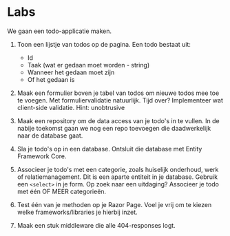 # Labs

We gaan een todo-applicatie maken.

1. Toon een lijstje van todos op de pagina. Een todo bestaat uit:

	- Id
	- Taak (wat er gedaan moet worden - string)
	- Wanneer het gedaan moet zijn
	- Of het gedaan is

2. Maak een formulier boven je tabel van todos om nieuwe todos mee toe te voegen. Met formuliervalidatie natuurlijk.
   Tijd over? Implementeer wat client-side validatie. Hint: unobtrusive

3. Maak een repository om de data access van je todo's in te vullen. In de nabije toekomst gaan we nog een repo toevoegen die daadwerkelijk naar de database gaat.

4. Sla je todo's op in een database. Ontsluit die database met Entity Framework Core.

5. Associeer je todo's met een categorie, zoals huiselijk onderhoud, werk of relatiemanagement. Dit is een aparte entiteit in je database. Gebruik een `<select>` in je form. Op zoek naar een uitdaging? Associeer je todo met één OF MEER categorieën.

6. Test één van je methoden op je Razor Page. Voel je vrij om te kiezen welke frameworks/libraries je hierbij inzet.

7. Maak een stuk middleware die alle 404-responses logt.

